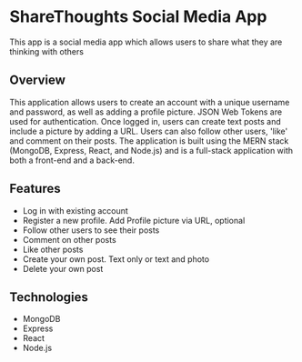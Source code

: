 # ShareThoughts Social Media App

This app is a social media app which allows users to share what they are thinking with others

## Overview

This application allows users to create an account with a unique username and password, as well as adding a profile picture. JSON Web Tokens are used for authentication. Once logged in, users can create text posts and include a picture by adding a URL. Users can also follow other users, 'like' and comment on their posts. The application is built using the MERN stack (MongoDB, Express, React, and Node.js) and is a full-stack application with both a front-end and a back-end.

## Features

-   Log in with existing account
-   Register a new profile. Add Profile picture via URL, optional
-   Follow other users to see their posts
-   Comment on other posts
-   Like other posts
-   Create your own post. Text only or text and photo
-   Delete your own post

## Technologies

-   MongoDB
-   Express
-   React
-   Node.js
